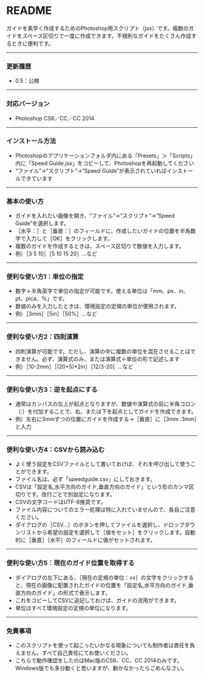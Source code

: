 # README #

ガイドを素早く作成するためのPhotoshop用スクリプト（jsx）です。複数のガイドをスペース区切りで一度に作成できます。不規則なガイドをたくさん作成するときに便利です。

-----

### 更新履歴 ###

* 0.5：公開

-----

### 対応バージョン ###

* Photoshop CS6／CC／CC 2014

-----

### インストール方法 ###

* Photoshopのアプリケーションフォルダ内にある「Presets」＞「Scripts」内に「Speed Guide.jsx」をコピーして、Photoshopを再起動してください
* “ファイル”→“スクリプト”→“Speed Guide”が表示されていればインストールできています

-----

### 基本の使い方 ###

* ガイドを入れたい画像を開き、“ファイル”→“スクリプト”→“Speed Guide”を選択します。
* ［水平：］と［垂直：］のフィールドに、作成したいガイドの位置を半角数字で入力して［OK］をクリックします。
* 複数のガイドを作成するときは、スペース区切りで数値を入力します。
* 例）［3 5 10］［5 10 15 20］...など

-----

### 便利な使い方1：単位の指定 ###

* 数字＋半角英字で単位の指定が可能です。使える単位は「mm、px、in、pt、pica、%」です。
* 数値のみを入力したときは、環境設定の定規の単位が使用されます。
* 例）［3mm］［5in］［50%］...など

-----

### 便利な使い方2：四則演算 ###

* 四則演算が可能です。ただし、演算の中に複数の単位を混在させることはできません。必ず、演算式のみ、または演算式＋単位の形で記述します
* 例）［10-2mm］［(20+5)*2in］［12/3-20］...など

-----

### 便利な使い方3：逆を起点にする ###

* 通常はカンバスの左上が起点となりますが、数値や演算式の前に半角コロン（:）を付加することで、右、または下を起点としてガイドを作成できます。
* 例）左右に3mmずつの位置にガイドを作成する→［垂直］に［3mm :3mm］と入力

-----

### 便利な使い方4：CSVから読み込む ###

* よく使う設定をCSVファイルとして書いておけば、それを呼び出して使うことができます。
* ファイル名は、必ず「speedguide.csv」にしておきます。
* CSVは「設定名,水平方向のガイド,垂直方向のガイド」という形のカンマ区切りです。改行ごとで別設定になります。
* CSVの文字コードはUTF-8推奨です。
* ファイル内容についてのエラー処理は特に入れていませんので、各自ご注意ください。
* ダイアログの［CSV...］のボタンを押してファイルを選択し、ドロップダウンリストから希望の設定を選択して［値をセット］をクリックします。自動的に［垂直］［水平］のフィールドに値がセットされます。

-----

### 便利な使い方5：現在のガイド位置を取得する ###

* ダイアログの左下にある、［現在の定規の単位：xx］の文字をクリックすると、現在の画像に配置されたガイドの位置を「設定名,水平方向のガイド,垂直方向のガイド」の形式で表示します。
* これをコピーしてCSVに追記しておけば、ガイドの流用ができます。
* 単位はすべて環境設定の定規の単位になります。

-----

### 免責事項 ###

* このスクリプトを使って起こったいかなる現象についても制作者は責任を負えません。すべて自己責任にてお使いください。
* こちらで動作確認をしたのはMac版のCS6、CC、CC 2014のみです。Windows版でも多分動くと思いますが、動かなかったらごめんなさい。